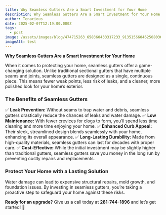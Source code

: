 ```yaml
---
title: Why Seamless Gutters Are a Smart Investment for Your Home
description: Why Seamless Gutters Are a Smart Investment for Your Home
author: Tenacious
date: 2025-02-07T12:19:00.000Z
tags:
  - post
image: /assets/images/blog/474715263_658360433317233_9135156604625080367_n.jpg
imageAlt: test
---
```




**Why Seamless Gutters Are a Smart Investment for Your Home**

When it comes to protecting your home, seamless gutters offer a game-changing solution. Unlike traditional sectional gutters that have multiple seams and joints, seamless gutters are designed as a single, continuous piece. This means fewer weak points, less risk of leaks, and a cleaner, more polished look for your home’s exterior.

### The Benefits of Seamless Gutters

✅ **Leak Prevention:** Without seams to trap water and debris, seamless gutters drastically reduce the chances of leaks and water damage.
✅ **Low Maintenance:** With fewer crevices for clogs to form, you’ll spend less time cleaning and more time enjoying your home.
✅ **Enhanced Curb Appeal:** Their sleek, streamlined design blends seamlessly with your home, enhancing its overall appearance.
✅ **Long-Lasting Durability:** Made from high-quality materials, seamless gutters can last for decades with proper care.
✅ **Cost-Effective:** While the initial investment may be slightly higher than traditional gutters, seamless gutters save you money in the long run by preventing costly repairs and replacements.

### Protect Your Home with a Lasting Solution

Water damage can lead to expensive structural repairs, mold growth, and foundation issues. By investing in seamless gutters, you’re taking a proactive step to safeguard your home against these risks.

**Ready for an upgrade?**
Give us a call today at **281-744-1896** and let’s get started! 📲
